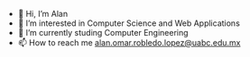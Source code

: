 - 👋 Hi, I’m Alan
- 👀 I’m interested in Computer Science and Web Applications
- 🌱 I’m currently studing Computer Engineering
- 📫 How to reach me alan.omar.robledo.lopez@uabc.edu.mx

<!---
AlanOmarRobledo/AlanOmarRobledo is a ✨ special ✨ repository because its `README.md` (this file) appears on your GitHub profile.
You can click the Preview link to take a look at your changes.
--->
